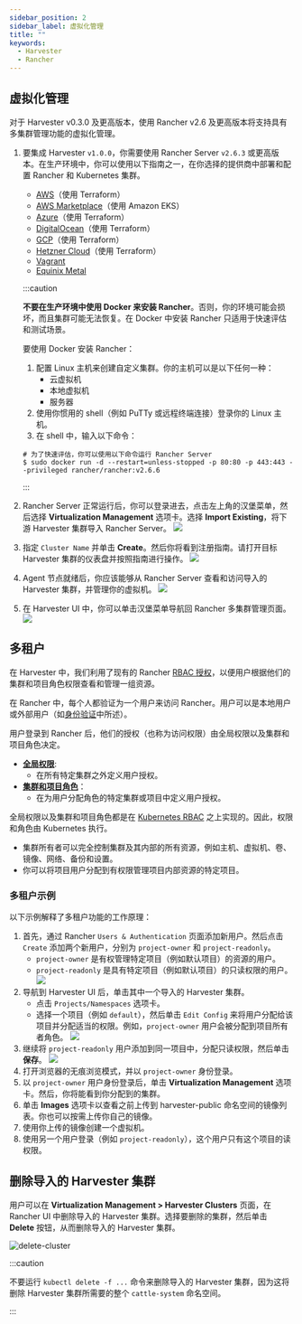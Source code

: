 ```yaml
---
sidebar_position: 2
sidebar_label: 虚拟化管理
title: ""
keywords:
  - Harvester
  - Rancher
---
```


## 虚拟化管理

对于 Harvester v0.3.0 及更高版本，使用 Rancher v2.6 及更高版本将支持具有多集群管理功能的虚拟化管理。

1. 要集成 Harvester `v1.0.0`，你需要使用 Rancher Server `v2.6.3` 或更高版本。在生产环境中，你可以使用以下指南之一，在你选择的提供商中部署和配置 Rancher 和 Kubernetes 集群。
   - [AWS](https://rancher.com/docs/rancher/v2.6/en/quick-start-guide/deployment/amazon-aws-qs/)（使用 Terraform）
   - [AWS Marketplace](https://rancher.com/docs/rancher/v2.6/en/quick-start-guide/deployment/amazon-aws-marketplace-qs/)（使用 Amazon EKS）
   - [Azure](https://rancher.com/docs/rancher/v2.6/en/quick-start-guide/deployment/microsoft-azure-qs/)（使用 Terraform）
   - [DigitalOcean](https://rancher.com/docs/rancher/v2.6/en/quick-start-guide/deployment/digital-ocean-qs/)（使用 Terraform）
   - [GCP](https://rancher.com/docs/rancher/v2.6/en/quick-start-guide/deployment/google-gcp-qs/)（使用 Terraform）
   - [Hetzner Cloud](https://rancher.com/docs/rancher/v2.6/en/quick-start-guide/deployment/hetzner-cloud-qs/)（使用 Terraform）
   - [Vagrant](https://rancher.com/docs/rancher/v2.6/en/quick-start-guide/deployment/quickstart-vagrant/)
   - [Equinix Metal](https://rancher.com/docs/rancher/v2.6/en/quick-start-guide/deployment/equinix-metal-qs/)

   :::caution

   **不要在生产环境中使用 Docker 来安装 Rancher**。否则，你的环境可能会损坏，而且集群可能无法恢复。在 Docker 中安装 Rancher 只适用于快速评估和测试场景。

   要使用 Docker 安装 Rancher：

   1. 配置 Linux 主机来创建自定义集群。你的主机可以是以下任何一种：
      - 云虚拟机
      - 本地虚拟机
      - 服务器
   1. 使用你惯用的 shell（例如 PuTTy 或远程终端连接）登录你的 Linux 主机。
   1. 在 shell 中，输入以下命令：

   ```shell
   # 为了快速评估，你可以使用以下命令运行 Rancher Server
   $ sudo docker run -d --restart=unless-stopped -p 80:80 -p 443:443 --privileged rancher/rancher:v2.6.6
   ```

   :::


1. Rancher Server 正常运行后，你可以登录进去，点击左上角的汉堡菜单，然后选择 **Virtualization Management** 选项卡。选择 **Import Existing**，将下游 Harvester 集群导入 Rancher Server。
   ![](/img/v1.0/rancher/vm-menu.png)
1. 指定 `Cluster Name` 并单击 **Create**。然后你将看到注册指南。请打开目标 Harvester 集群的仪表盘并按照指南进行操作。
   ![](/img/v1.0/rancher/harv-importing.png)
1. Agent 节点就绪后，你应该能够从 Rancher Server 查看和访问导入的 Harvester 集群，并管理你的虚拟机。
   ![](/img/v1.0/rancher/harv-cluster-view.png)
1. 在 Harvester UI 中，你可以单击汉堡菜单导航回 Rancher 多集群管理页面。
   ![](/img/v1.0/rancher/harv-back.png)

## 多租户

在 Harvester 中，我们利用了现有的 Rancher [RBAC 授权](https://rancher.com/docs/rancher/v2.6/en/admin-settings/rbac/)，以便用户根据他们的集群和项目角色权限查看和管理一组资源。

在 Rancher 中，每个人都验证为一个用户来访问 Rancher。用户可以是本地用户或外部用户（如[身份验证](https://rancher.com/docs/rancher/v2.6/en/admin-settings/authentication/)中所述）。

用户登录到 Rancher 后，他们的授权（也称为访问权限）由全局权限以及集群和项目角色决定。

- [**全局权限**](https://rancher.com/docs/rancher/v2.6/en/admin-settings/rbac/global-permissions/):
   - 在所有特定集群之外定义用户授权。
- [**集群和项目角色**](https://rancher.com/docs/rancher/v2.6/en/admin-settings/rbac/cluster-project-roles/)：
   - 在为用户分配角色的特定集群或项目中定义用户授权。

全局权限以及集群和项目角色都是在 [Kubernetes RBAC](https://kubernetes.io/docs/reference/access-authn-authz/rbac/) 之上实现的。因此，权限和角色由 Kubernetes 执行。

- 集群所有者可以完全控制集群及其内部的所有资源，例如主机、虚拟机、卷、镜像、网络、备份和设置。
- 你可以将项目用户分配到有权限管理项目内部资源的特定项目。


### 多租户示例
以下示例解释了多租户功能的工作原理：

1. 首先，通过 Rancher `Users & Authentication` 页面添加新用户。然后点击 `Create` 添加两个新用户，分别为 `project-owner` 和 `project-readonly`。
   - `project-owner` 是有权管理特定项目（例如默认项目）的资源的用户。
   - `project-readonly` 是具有特定项目（例如默认项目）的只读权限的用户。
      ![](/img/v1.0/rancher/create-user.png)
1. 导航到 Harvester UI 后，单击其中一个导入的 Harvester 集群。
   - 点击 `Projects/Namespaces` 选项卡。
   - 选择一个项目（例如 `default`），然后单击 `Edit Config` 来将用户分配给该项目并分配适当的权限。例如，`project-owner` 用户会被分配到项目所有者角色。
      ![](/img/v1.0/rancher/add-member.png)
1. 继续将 `project-readonly` 用户添加到同一项目中，分配只读权限，然后单击**保存**。
   ![](/img/v1.0/rancher/added-user.png)
1. 打开浏览器的无痕浏览模式，并以 `project-owner` 身份登录。
1. 以 `project-owner` 用户身份登录后，单击 **Virtualization Management** 选项卡。然后，你将能看到你分配到的集群。
1. 单击 **Images** 选项卡以查看之前上传到 harvester-public 命名空间的镜像列表。你也可以按需上传你自己的镜像。
1. 使用你上传的镜像创建一个虚拟机。
1. 使用另一个用户登录（例如 `project-readonly`），这个用户只有这个项目的读权限。

## 删除导入的 Harvester 集群
用户可以在 **Virtualization Management > Harvester Clusters** 页面，在 Rancher UI 中删除导入的 Harvester 集群。选择要删除的集群，然后单击 **Delete** 按钮，从而删除导入的 Harvester 集群。

![delete-cluster](/img/v1.0/rancher/delete-harvester-cluster.png)

:::caution

不要运行 `kubectl delete -f ...` 命令来删除导入的 Harvester 集群，因为这将删除 Harvester 集群所需要的整个 `cattle-system` 命名空间。

:::
